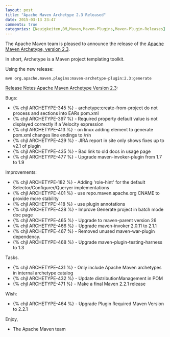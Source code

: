 ```yaml
---
layout: post
title: "Apache Maven Archetype 2.3 Released"
date: 2015-03-13 23:47
comments: true
categories: [Neuigkeiten,BM,Maven,Maven-Plugins,Maven-Plugin-Releases]
---
```

The Apache Maven team is pleased to announce the release of the 
[Apache Maven Archetype, version 2.3](http://maven.apache.org/archetype/).

In short, Archetype is a Maven project templating toolkit.

Using the new release:

``` 
mvn org.apache.maven.plugins:maven-archetype-plugin:2.3:generate
```

<!-- more -->

[Release Notes Apache Maven Archetype Version 2.3](http://jira.codehaus.org/secure/ReleaseNote.jspa?projectId=11095&version=18127):

Bugs:

 * {% chjl ARCHETYPE-345 %} - archetype:create-from-project do not process <jarModule> and <ejbModule> sections into EARs pom.xml
 * {% chjl ARCHETYPE-397 %} - Required property default value is not displayed correctly if a Velocity expression
 * {% chjl ARCHETYPE-413 %} - on linux adding <parent> element to generate pom.xml changes line endings to /r/n
 * {% chjl ARCHETYPE-429 %} - JIRA report in site only shows fixes up to v2.1 of plugin
 * {% chjl ARCHETYPE-435 %} - Bad link to old docs in usage page
 * {% chjl ARCHETYPE-477 %} - Upgrade maven-invoker-plugin from 1.7 to 1.9

Improvements:

 * {% chjl ARCHETYPE-182 %} - Adding 'role-hint' for the default Selector/Configurer/Queryer implementations
 * {% chjl ARCHETYPE-401 %} - use repo.maven.apache.org CNAME to provide more stability
 * {% chjl ARCHETYPE-418 %} - use plugin annotations
 * {% chjl ARCHETYPE-428 %} - Improve Generate project in batch mode doc page
 * {% chjl ARCHETYPE-465 %} - Upgrade to maven-parent version 26
 * {% chjl ARCHETYPE-466 %} - Upgrade maven-invoker 2.0.11 to 2.1.1
 * {% chjl ARCHETYPE-467 %} - Removed unused maven-war-plugin dependency.
 * {% chjl ARCHETYPE-468 %} - Upgrade maven-plugin-testing-harness to 1.3

Tasks.

 * {% chjl ARCHETYPE-431 %} - Only include Apache Maven archetypes in internal archetype catalog
 * {% chjl ARCHETYPE-432 %} - Update distributionManagement in POM
 * {% chjl ARCHETYPE-471 %} - Make a final Maven 2.2.1 release

Wish:

 * {% chjl ARCHETYPE-464 %} - Upgrade Plugin Required Maven Version to 2.2.1


Enjoy,

- The Apache Maven team
